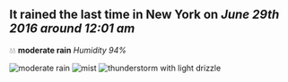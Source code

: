 ## It rained the last time in New York on *June 29th 2016 around 12:01 am*
💧💧  **moderate rain** *Humidity 94%*

![moderate rain](http://openweathermap.org/img/w/10n.png) ![mist](http://openweathermap.org/img/w/50n.png) ![thunderstorm with light drizzle](http://openweathermap.org/img/w/11n.png)

